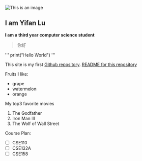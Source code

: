 ![This is an image](https://www.google.com/search?q=computer&rlz=1C1CHBF_enUS877US877&sxsrf=AOaemvL53q_QtWIMVVXRA28xBvmk0ofGGg:1632574110169&source=lnms&tbm=isch&sa=X&sqi=2&ved=2ahUKEwiHhJ-_lJrzAhV1lWoFHbEjBUkQ_AUoAXoECAEQAw&biw=1280&bih=577&dpr=1.5#imgrc=RImalw5-YGmxCM)

## I am Yifan Lu
**I am a third year computer science student**
>你好

'''
print("Hello World")
'''

This site is my first [Github repository](https://github.com/FAN-666666/pages/).
[README for this repository](README.md)

Fruits I like:
- grape
- watermelon
- orange

My top3 favorite movies
1. The Godfather
2. Iron Man III
3. The Wolf of Wall Street

Course Plan:
- [ ] CSE110
- [ ] CSE132A
- [ ] CSE158
